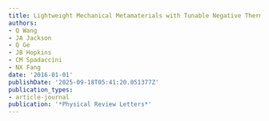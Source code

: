 ```yaml
---
title: Lightweight Mechanical Metamaterials with Tunable Negative Thermal Expansion
authors:
- Q Wang
- JA Jackson
- Q Ge
- JB Hopkins
- CM Spadaccini
- NX Fang
date: '2016-01-01'
publishDate: '2025-09-18T05:41:20.051377Z'
publication_types:
- article-journal
publication: '*Physical Review Letters*'
---
```

